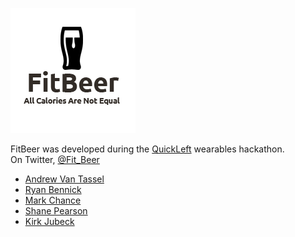 ![Logo](https://github.com/avantassel/fitbeer/blob/master/www/img/fitbeer_logo_full.png)

FitBeer was developed during the [QuickLeft](https://github.com/quickleft) wearables hackathon.  
On Twitter, [@Fit_Beer](http://twitter.com/fit_beer)

* [Andrew Van Tassel](https://github.com/avantassel)
* [Ryan Bennick](https://github.com/bennick)
* [Mark Chance](https://github.com/Java1Guy)
* [Shane Pearson](https://github.com/shanepearson2000)
* [Kirk Jubeck](https://github.com/jubby)
